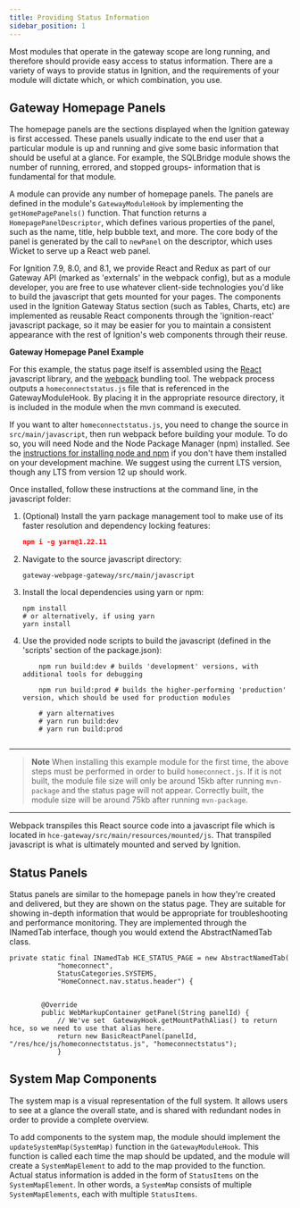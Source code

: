 ```yaml
---
title: Providing Status Information
sidebar_position: 1
---
```


Most modules that operate in the gateway scope are long running, and therefore should provide easy access to status information. There are a variety of ways to provide status in Ignition, and the requirements of your module will dictate which, or which combination, you use.

## Gateway Homepage Panels
The homepage panels are the sections displayed when the Ignition gateway is first accessed. These panels usually indicate to the end user that a particular module is up and running and give some basic information that should be useful at a glance. For example, the SQLBridge module shows the number of running, errored, and stopped groups- information that is fundamental for that module.

A module can provide any number of homepage panels. The panels are defined in the module's `GatewayModuleHook` by implementing the `getHomePagePanels()` function. That function returns a `HomepagePanelDescriptor`, which defines various properties of the panel, such as the name, title, help bubble text, and more. The core body of the panel is generated by the call to `newPanel` on the descriptor, which uses Wicket to serve up a React web panel. 

For Ignition 7.9, 8.0, and 8.1, we provide React and Redux as part of our Gateway API (marked as 'externals' in the webpack config), but as a module developer, you are free to use whatever client-side technologies you'd like to build the javascript that gets mounted for your pages. The components used in the Ignition Gateway Status section (such as Tables, Charts, etc) are implemented as reusable React components through the 'ignition-react' javascript package, so it may be easier for you to maintain a consistent appearance with the rest of Ignition's web components through their reuse.

**Gateway Homepage Panel Example**

For this example, the status page itself is assembled using the [React](https://reactjs.org/) javascript library, and the [webpack](https://v4.webpack.js.org/) bundling tool. The webpack process outputs a `homeconnectstatus.js` file that is referenced in the GatewayModuleHook. By placing it in the appropriate resource directory, it is included in the module when the mvn command is executed.

If you want to alter `homeconnectstatus.js`, you need to change the source in `src/main/javascript`, then run webpack before building your module. To do so, you will need Node and the Node Package Manager (npm) installed. See the [instructions for installing node and npm](https://docs.npmjs.com/getting-started/installing-node) if you don't have them installed on your development machine. We suggest using the current LTS version, though any LTS from version 12 up should work.

Once installed, follow these instructions at the command line, in the javascript folder:

1. (Optional) Install the yarn package management tool to make use of its faster resolution and dependency locking features:
    ```JSON
    npm i -g yarn@1.22.11
    ```
2. Navigate to the source javascript directory:
    ```
    gateway-webpage-gateway/src/main/javascript
3. Install the local dependencies using yarn or npm:
    ```
    npm install
   # or alternatively, if using yarn
   yarn install
   ```
4. Use the provided node scripts to build the javascript (defined in the 'scripts' section of the package.json):
    ```
        npm run build:dev # builds 'development' versions, with additional tools for debugging
    
        npm run build:prod # builds the higher-performing 'production' version, which should be used for production modules
    
        # yarn alternatives
        # yarn run build:dev
        # yarn run build:prod
        
    ```
---
 
> **Note**
> When installing this example module for the first time, the above steps must be performed in order to build `homeconnect.js`. If it is not built, the module file size will only be around 15kb after running `mvn-package` and the status page will not appear. Correctly built, the module size will be around 75kb after running `mvn-package`.

---

Webpack transpiles this React source code into a javascript file which is located in `hce-gateway/src/main/resources/mounted/js`. That transpiled javascript is what is ultimately mounted and served by Ignition.

## Status Panels

Status panels are similar to the homepage panels in how they're created and delivered, but they are shown on the status page. They are suitable for showing in-depth information that would be appropriate for troubleshooting and performance monitoring. They are implemented through the INamedTab interface, though you would extend the AbstractNamedTab class.

```JS title="Using Wicket to Create a React Component"
private static final INamedTab HCE_STATUS_PAGE = new AbstractNamedTab(
            "homeconnect",
            StatusCategories.SYSTEMS,
            "HomeConnect.nav.status.header") {


        @Override
        public WebMarkupContainer getPanel(String panelId) {
            // We've set  GatewayHook.getMountPathAlias() to return hce, so we need to use that alias here.
            return new BasicReactPanel(panelId, "/res/hce/js/homeconnectstatus.js", "homeconnectstatus");
            }

```

## System Map Components

The system map is a visual representation of the full system. It allows users to see at a glance the overall state, and is shared with redundant nodes in order to provide a complete overview.

To add components to the system map, the module should implement the `updateSystemMap(SystemMap)` function in the `GatewayModuleHook`. This function is called each time the map should be updated, and the module will create a `SystemMapElement` to add to the map provided to the function. Actual status information is added in the form of `StatusItems` on the `SystemMapElement`. In other words, a `SystemMap` consists of multiple `SystemMapElements`, each with multiple `StatusItems`.